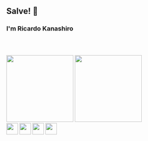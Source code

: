 ## Salve! 👋

### I'm Ricardo Kanashiro

<div style='margin-top: 60px'>
    <img height='175em' src='https://github-readme-stats.vercel.app/api?username=ricardokanashiro&layout=compact&theme=dark&show_icons=true'>
    <img height='175em' src='https://github-readme-stats.vercel.app/api/top-langs/?username=ricardokanashiro&layout=compact&theme=tokyonight'>
</div>

<div>
    <img src="https://cdn.jsdelivr.net/gh/devicons/devicon/icons/html5/html5-original.svg" height='30'/>
    <img src="https://cdn.jsdelivr.net/gh/devicons/devicon/icons/css3/css3-original.svg" height='30' />
    <img src="https://cdn.jsdelivr.net/gh/devicons/devicon/icons/javascript/javascript-original.svg" height='30' />
    <img src="https://cdn.jsdelivr.net/gh/devicons/devicon/icons/tailwindcss/tailwindcss-plain.svg" height='30' />
</div>